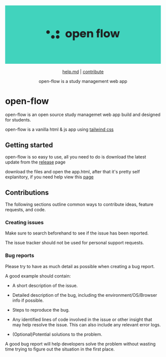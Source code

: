 ![open-flow banner](https://github.com/jackablett/open-flow/blob/main/banner.svg)

<p align="center">
  <a href="https://github.com/jackablett/open-flow/blob/main/help.md">help.md</a>
  |
  <a href="https://github.com/jackablett/open-flow#contributions">contribute</a>
</p>

<p align="center">
  open-flow is a study management web app
</p>

# open-flow

open-flow is an open source study managemet web app build and designed for students.

open-flow is a vanilla html & js app using [tailwind css](https://tailwindcss.com/)

## Getting started

open-flow is so easy to use, all you need to do is download the latest update from the [release](https://github.com/jackablett/open-flow/releases) page

download the files and open the app.html, after that it's pretty self explanitory, if you need help view this [page](https://github.com/jackablett/open-flow/blob/main/help.md)

## Contributions

The following sections outline common ways to contribute ideas, feature requests, and code.

### Creating issues

Make sure to search beforehand to see if the issue has been reported.

The issue tracker should not be used for personal support requests.

### Bug reports

Please try to have as much detail as possible when creating a bug report.

A good example should contain:

- A short description of the issue.

- Detailed description of the bug, including the environment/OS/Browser info if possible.

- Steps to reproduce the bug.

- Any identified lines of code involved in the issue or other insight that may help resolve the issue. This can also include any relevant error logs.

- (Optional)Potential solutions to the problem.

A good bug report will help developers solve the problem without wasting time trying to figure out the situation in the first place.

